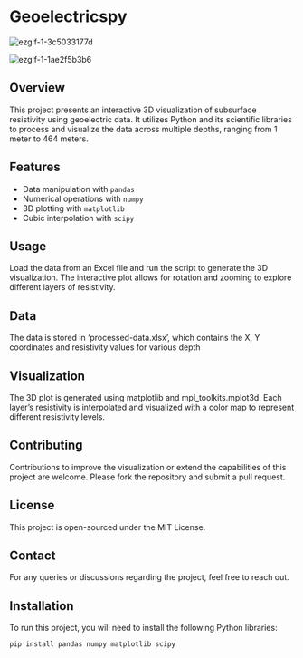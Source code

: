 # Geoelectricspy
![ezgif-1-3c5033177d](https://github.com/aradfarahani/Geoelectricspy/assets/90475349/9932c675-414d-449e-84cf-e7ba028f8d93)

![ezgif-1-1ae2f5b3b6](https://github.com/aradfarahani/Geoelectricspy/assets/90475349/c50e75e7-99d3-48a2-8051-0eb5d20cf24f)

## Overview
This project presents an interactive 3D visualization of subsurface resistivity using geoelectric data. It utilizes Python and its scientific libraries to process and visualize the data across multiple depths, ranging from 1 meter to 464 meters.

## Features
- Data manipulation with `pandas`
- Numerical operations with `numpy`
- 3D plotting with `matplotlib`
- Cubic interpolation with `scipy`
  
## Usage
Load the data from an Excel file and run the script to generate the 3D visualization. The interactive plot allows for rotation and zooming to explore different layers of resistivity.
## Data
The data is stored in ‘processed-data.xlsx’, which contains the X, Y coordinates and resistivity values for various depth
## Visualization
The 3D plot is generated using matplotlib and mpl_toolkits.mplot3d. Each layer’s resistivity is interpolated and visualized with a color map to represent different resistivity levels.
## Contributing
Contributions to improve the visualization or extend the capabilities of this project are welcome. Please fork the repository and submit a pull request.
## License
This project is open-sourced under the MIT License.
## Contact
For any queries or discussions regarding the project, feel free to reach out.

## Installation
To run this project, you will need to install the following Python libraries:
```bash
pip install pandas numpy matplotlib scipy
